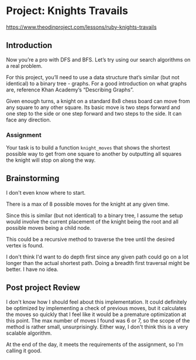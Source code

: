 # Project: Knights Travails

https://www.theodinproject.com/lessons/ruby-knights-travails

## Introduction

Now you’re a pro with DFS and BFS. Let’s try using our search algorithms on a real problem.

For this project, you’ll need to use a data structure that’s similar (but not identical) to a binary tree - graphs. For a good introduction on what graphs are, reference Khan Academy’s “Describing Graphs”.

Given enough turns, a knight on a standard 8x8 chess board can move from any square to any other square. Its basic move is two steps forward and one step to the side or one step forward and two steps to the side. It can face any direction.

### Assignment

Your task is to build a function ```knight_moves``` that shows the shortest possible way to get from one square to another by outputting all squares the knight will stop on along the way.

## Brainstorming

I don't even know where to start.

There is a max of 8 possible moves for the knight at any given time.

Since this is similar (but not identical) to a binary tree, I assume the setup would involve the current placement of the knight being the root and all possible moves being a child node.

This could be a recursive method to traverse the tree until the desired vertex is found.

I don't think I'd want to do depth first since any given path could go on a lot longer than the actual shortest path. Doing a breadth first traversal might be better. I have no idea.

## Post project Review

I don't know how I should feel about this implementation. It could definitely be optimized by implementing a check of previous moves, but it calculates the moves so quickly that I feel like it would be a premature optimization at this point. The max number of moves I found was 6 or 7, so the scope of the method is rather small, unsurprisingly. Either way, I don't think this is a very scalable algorithm.

At the end of the day, it meets the requirements of the assignment, so I'm calling it good.
